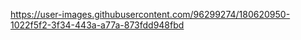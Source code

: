 

https://user-images.githubusercontent.com/96299274/180620950-1022f5f2-3f34-443a-a77a-873fdd948fbd

